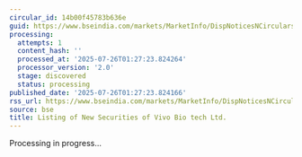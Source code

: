 ```yaml
---
circular_id: 14b00f45783b636e
guid: https://www.bseindia.com/markets/MarketInfo/DispNoticesNCirculars.aspx?Noticeid={4994798B-4B6B-4D37-B34E-808854E2EDAE}&noticeno=20250725-16&dt=07/25/2025&icount=16&totcount=69&flag=0
processing:
  attempts: 1
  content_hash: ''
  processed_at: '2025-07-26T01:27:23.824264'
  processor_version: '2.0'
  stage: discovered
  status: processing
published_date: '2025-07-26T01:27:23.824166'
rss_url: https://www.bseindia.com/markets/MarketInfo/DispNoticesNCirculars.aspx?Noticeid={4994798B-4B6B-4D37-B34E-808854E2EDAE}&noticeno=20250725-16&dt=07/25/2025&icount=16&totcount=69&flag=0
source: bse
title: Listing of New Securities of Vivo Bio tech Ltd.
---
```


Processing in progress...